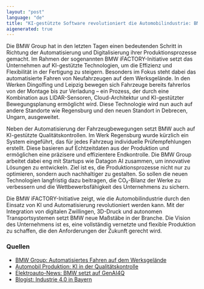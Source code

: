 ```yaml
---
layout: "post"
language: "de"
title: "KI-gestützte Software revolutioniert die Automobilindustrie: BMW setzt auf autonome Fertigungssysteme"
aigenerated: true
---
```


Die BMW Group hat in den letzten Tagen einen bedeutenden Schritt in Richtung der Automatisierung und Digitalisierung ihrer Produktionsprozesse gemacht. Im Rahmen der sogenannten BMW iFACTORY-Initiative setzt das Unternehmen auf KI-gestützte Technologien, um die Effizienz und Flexibilität in der Fertigung zu steigern. Besonders im Fokus steht dabei das automatisierte Fahren von Neufahrzeugen auf dem Werksgelände. In den Werken Dingolfing und Leipzig bewegen sich Fahrzeuge bereits fahrerlos von der Montage bis zur Verladung – ein Prozess, der durch eine Kombination aus LIDAR-Sensoren, Cloud-Architektur und KI-gestützter Bewegungsplanung ermöglicht wird. Diese Technologie wird nun auch auf andere Standorte wie Regensburg und den neuen Standort in Debrecen, Ungarn, ausgeweitet.

<!--more-->

Neben der Automatisierung der Fahrzeugbewegungen setzt BMW auch auf KI-gestützte Qualitätskontrollen. Im Werk Regensburg wurde kürzlich ein System eingeführt, das für jedes Fahrzeug individuelle Prüfempfehlungen erstellt. Diese basieren auf Echtzeitdaten aus der Produktion und ermöglichen eine präzisere und effizientere Endkontrolle. Die BMW Group arbeitet dabei eng mit Startups wie Datagon AI zusammen, um innovative Lösungen zu entwickeln. Ziel ist es, die Produktionsprozesse nicht nur zu optimieren, sondern auch nachhaltiger zu gestalten. So sollen die neuen Technologien langfristig dazu beitragen, die CO₂-Bilanz der Werke zu verbessern und die Wettbewerbsfähigkeit des Unternehmens zu sichern.

Die BMW iFACTORY-Initiative zeigt, wie die Automobilindustrie durch den Einsatz von KI und Automatisierung revolutioniert werden kann. Mit der Integration von digitalen Zwillingen, 3D-Druck und autonomen Transportsystemen setzt BMW neue Maßstäbe in der Branche. Die Vision des Unternehmens ist es, eine vollständig vernetzte und flexible Produktion zu schaffen, die den Anforderungen der Zukunft gerecht wird.

### Quellen
- [BMW Group: Automatisiertes Fahren auf dem Werksgelände](https://www.bmwgroup-werke.com/leipzig/de/aktuelles/Neufahrzeuge_fahren_automatisiert.html)
- [Automobil Produktion: KI in der Qualitätskontrolle](https://www.automobil-produktion.de/produktion/smart-factory/wie-digitalisierung-und-ki-die-bmw-produktion-veraendern-742.html)
- [Elektroauto-News: BMW setzt auf GenAI4Q](https://www.elektroauto-news.net/news/bmw-ki-qualitaetskontrolle-produktion)
- [Blogist: Industrie 4.0 in Bayern](https://www.blogist.de/industrie-4-0-automatisierte-fertigung-in-bayern-nimmt-fahrt-auf-einblicke-in-eine-neue-aera-der-produktion/)
